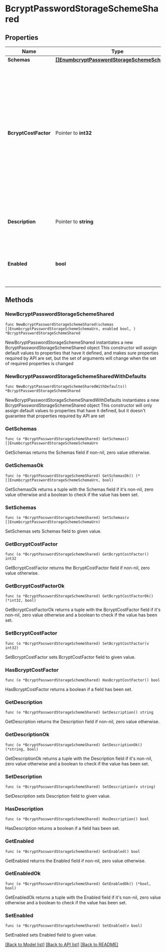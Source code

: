 # BcryptPasswordStorageSchemeShared

## Properties

Name | Type | Description | Notes
------------ | ------------- | ------------- | -------------
**Schemas** | [**[]EnumbcryptPasswordStorageSchemeSchemaUrn**](EnumbcryptPasswordStorageSchemeSchemaUrn.md) |  | 
**BcryptCostFactor** | Pointer to **int32** | Specifies the cost factor to use when encoding passwords with Bcrypt. A higher cost factor requires more processing to generate a password, which makes attacks against the password more expensive. | [optional] 
**Description** | Pointer to **string** | A description for this Password Storage Scheme | [optional] 
**Enabled** | **bool** | Indicates whether the Password Storage Scheme is enabled for use. | 

## Methods

### NewBcryptPasswordStorageSchemeShared

`func NewBcryptPasswordStorageSchemeShared(schemas []EnumbcryptPasswordStorageSchemeSchemaUrn, enabled bool, ) *BcryptPasswordStorageSchemeShared`

NewBcryptPasswordStorageSchemeShared instantiates a new BcryptPasswordStorageSchemeShared object
This constructor will assign default values to properties that have it defined,
and makes sure properties required by API are set, but the set of arguments
will change when the set of required properties is changed

### NewBcryptPasswordStorageSchemeSharedWithDefaults

`func NewBcryptPasswordStorageSchemeSharedWithDefaults() *BcryptPasswordStorageSchemeShared`

NewBcryptPasswordStorageSchemeSharedWithDefaults instantiates a new BcryptPasswordStorageSchemeShared object
This constructor will only assign default values to properties that have it defined,
but it doesn't guarantee that properties required by API are set

### GetSchemas

`func (o *BcryptPasswordStorageSchemeShared) GetSchemas() []EnumbcryptPasswordStorageSchemeSchemaUrn`

GetSchemas returns the Schemas field if non-nil, zero value otherwise.

### GetSchemasOk

`func (o *BcryptPasswordStorageSchemeShared) GetSchemasOk() (*[]EnumbcryptPasswordStorageSchemeSchemaUrn, bool)`

GetSchemasOk returns a tuple with the Schemas field if it's non-nil, zero value otherwise
and a boolean to check if the value has been set.

### SetSchemas

`func (o *BcryptPasswordStorageSchemeShared) SetSchemas(v []EnumbcryptPasswordStorageSchemeSchemaUrn)`

SetSchemas sets Schemas field to given value.


### GetBcryptCostFactor

`func (o *BcryptPasswordStorageSchemeShared) GetBcryptCostFactor() int32`

GetBcryptCostFactor returns the BcryptCostFactor field if non-nil, zero value otherwise.

### GetBcryptCostFactorOk

`func (o *BcryptPasswordStorageSchemeShared) GetBcryptCostFactorOk() (*int32, bool)`

GetBcryptCostFactorOk returns a tuple with the BcryptCostFactor field if it's non-nil, zero value otherwise
and a boolean to check if the value has been set.

### SetBcryptCostFactor

`func (o *BcryptPasswordStorageSchemeShared) SetBcryptCostFactor(v int32)`

SetBcryptCostFactor sets BcryptCostFactor field to given value.

### HasBcryptCostFactor

`func (o *BcryptPasswordStorageSchemeShared) HasBcryptCostFactor() bool`

HasBcryptCostFactor returns a boolean if a field has been set.

### GetDescription

`func (o *BcryptPasswordStorageSchemeShared) GetDescription() string`

GetDescription returns the Description field if non-nil, zero value otherwise.

### GetDescriptionOk

`func (o *BcryptPasswordStorageSchemeShared) GetDescriptionOk() (*string, bool)`

GetDescriptionOk returns a tuple with the Description field if it's non-nil, zero value otherwise
and a boolean to check if the value has been set.

### SetDescription

`func (o *BcryptPasswordStorageSchemeShared) SetDescription(v string)`

SetDescription sets Description field to given value.

### HasDescription

`func (o *BcryptPasswordStorageSchemeShared) HasDescription() bool`

HasDescription returns a boolean if a field has been set.

### GetEnabled

`func (o *BcryptPasswordStorageSchemeShared) GetEnabled() bool`

GetEnabled returns the Enabled field if non-nil, zero value otherwise.

### GetEnabledOk

`func (o *BcryptPasswordStorageSchemeShared) GetEnabledOk() (*bool, bool)`

GetEnabledOk returns a tuple with the Enabled field if it's non-nil, zero value otherwise
and a boolean to check if the value has been set.

### SetEnabled

`func (o *BcryptPasswordStorageSchemeShared) SetEnabled(v bool)`

SetEnabled sets Enabled field to given value.



[[Back to Model list]](../README.md#documentation-for-models) [[Back to API list]](../README.md#documentation-for-api-endpoints) [[Back to README]](../README.md)


